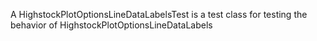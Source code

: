 A HighstockPlotOptionsLineDataLabelsTest is a test class for testing the behavior of HighstockPlotOptionsLineDataLabels